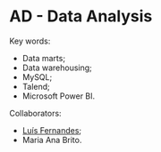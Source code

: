 # AD - Data Analysis

Key words:
  - Data marts;
  - Data warehousing;
  - MySQL;
  - Talend;
  - Microsoft Power BI.

Collaborators:

  * [Luís Fernandes](https://github.com/SkyBad20);
  * Maria Ana Brito.
